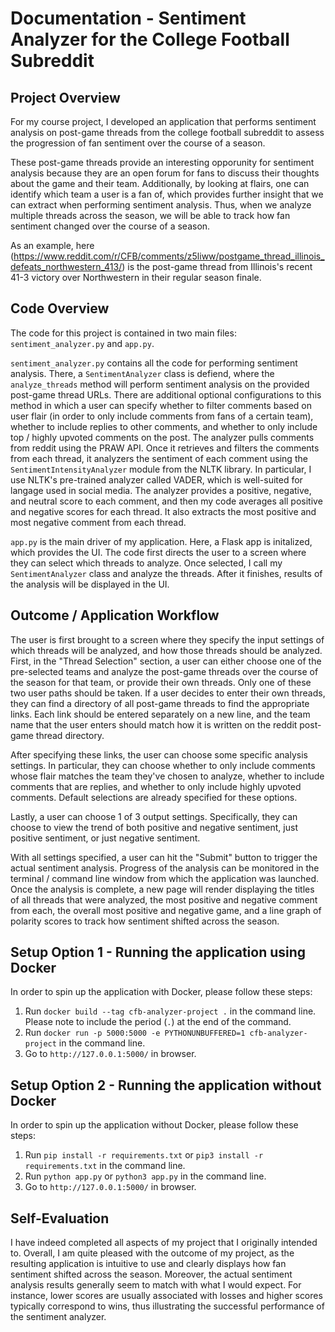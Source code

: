 # Documentation - Sentiment Analyzer for the College Football Subreddit

## Project Overview
For my course project, I developed an application that performs sentiment analysis on post-game threads from the college football subreddit to assess the progression of fan sentiment over the course of a season.

These post-game threads provide an interesting opporunity for sentiment analysis because they are an open forum for fans to discuss their thoughts about the game and their team. Additionally, by looking at flairs, one can identify which team a user is a fan of, which provides further insight that we can extract when performing sentiment analysis. Thus, when we analyze multiple threads across the season, we will be able to track how fan sentiment changed over the course of a season.

As an example, here (https://www.reddit.com/r/CFB/comments/z5liww/postgame_thread_illinois_defeats_northwestern_413/) is the post-game thread from Illinois's recent 41-3 victory over Northwestern in their regular season finale.

## Code Overview
The code for this project is contained in two main files: `sentiment_analyzer.py` and `app.py`.

`sentiment_analyzer.py` contains all the code for performing sentiment analysis. There, a `SentimentAnalyzer` class is defiend, where the `analyze_threads` method will perform sentiment analysis on the provided post-game thread URLs. There are additional optional configurations to this method in which a user can specify whether to filter comments based on user flair (in order to only include comments from fans of a certain team), whether to include replies to other comments, and whether to only include top / highly upvoted comments on the post. The analyzer pulls comments from reddit using the PRAW API. Once it retrieves and filters the comments from each thread, it analyzers the sentiment of each comment using the `SentimentIntensityAnalyzer` module from the NLTK library. In particular, I use NLTK's pre-trained analyzer called VADER, which is well-suited for langage used in social media. The analyzer provides a positive, negative, and neutral score to each comment, and then my code averages all positive and negative scores for each thread. It also extracts the most positive and most negative comment from each thread. 

`app.py` is the main driver of my application. Here, a Flask app is initalized, which provides the UI. The code first directs the user to a screen where they can select which threads to analyze. Once selected, I call my `SentimentAnalyzer` class and analyze the threads. After it finishes, results of the analysis will be displayed in the UI.

## Outcome / Application Workflow
The user is first brought to a screen where they specify the input settings of which threads will be analyzed, and how those threads should be analyzed. First, in the "Thread Selection" section, a user can either choose one of the pre-selected teams and analyze the post-game threads over the course of the season for that team, or provide their own threads. Only one of these two user paths should be taken. If a user decides to enter their own threads, they can find a directory of all post-game threads to find the appropriate links. Each link should be entered separately on a new line, and the team name that the user enters should match how it is written on the reddit post-game thread directory.

After specifying these links, the user can choose some specific analysis settings. In particular, they can choose whether to only include comments whose flair matches the team they've chosen to analyze, whether to include comments that are replies, and whether to only include highly upvoted comments. Default selections are already specified for these options. 

Lastly, a user can choose 1 of 3 output settings. Specifically, they can choose to view the trend of both positive and negative sentiment, just positive sentiment, or just negative sentiment. 

With all settings specified, a user can hit the "Submit" button to trigger the actual sentiment analysis. Progress of the analysis can be monitored in the terminal / command line window from which the application was launched. Once the analysis is complete, a new page will render displaying the titles of all threads that were analyzed, the most positive and negative comment from each, the overall most positive and negative game, and a line graph of polarity scores to track how sentiment shifted across the season.


## Setup Option 1 - Running the application using Docker
In order to spin up the application with Docker, please follow these steps:
1. Run `docker build --tag cfb-analyzer-project .` in the command line. Please note to include the period (`.`) at the end of the command.
2. Run `docker run -p 5000:5000 -e PYTHONUNBUFFERED=1 cfb-analyzer-project` in the command line.
3. Go to `http://127.0.0.1:5000/` in browser.

## Setup Option 2 - Running the application without Docker
In order to spin up the application without Docker, please follow these steps:
1. Run `pip install -r requirements.txt` or `pip3 install -r requirements.txt` in the command line.
2. Run `python app.py` or `python3 app.py` in the command line.
3. Go to `http://127.0.0.1:5000/` in browser.

## Self-Evaluation
I have indeed completed all aspects of my project that I originally intended to. Overall, I am quite pleased with the outcome of my project, as the resulting application is intuitive to use and clearly displays how fan sentiment shifted across the season. Moreover, the actual sentiment analysis results generally seem to match with what I would expect. For instance, lower scores are usually associated with losses and higher scores typically correspond to wins, thus illustrating the successful performance of the sentiment analyzer.